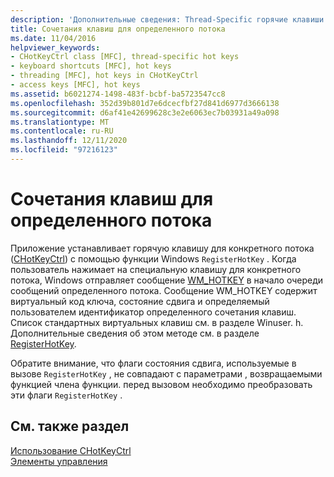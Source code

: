 ```yaml
---
description: 'Дополнительные сведения: Thread-Specific горячие клавиши'
title: Сочетания клавиш для определенного потока
ms.date: 11/04/2016
helpviewer_keywords:
- CHotKeyCtrl class [MFC], thread-specific hot keys
- keyboard shortcuts [MFC], hot keys
- threading [MFC], hot keys in CHotKeyCtrl
- access keys [MFC], hot keys
ms.assetid: b6021274-1498-483f-bcbf-ba5723547cc8
ms.openlocfilehash: 352d39b801d7e6dcecfbf27d841d6977d3666138
ms.sourcegitcommit: d6af41e42699628c3e2e6063ec7b03931a49a098
ms.translationtype: MT
ms.contentlocale: ru-RU
ms.lasthandoff: 12/11/2020
ms.locfileid: "97216123"
---
```

# <a name="thread-specific-hot-keys"></a>Сочетания клавиш для определенного потока

Приложение устанавливает горячую клавишу для конкретного потока ([CHotKeyCtrl](../mfc/reference/chotkeyctrl-class.md)) с помощью функции Windows `RegisterHotKey` . Когда пользователь нажимает на специальную клавишу для конкретного потока, Windows отправляет сообщение [WM_HOTKEY](/windows/win32/inputdev/wm-hotkey) в начало очереди сообщений определенного потока. Сообщение WM_HOTKEY содержит виртуальный код ключа, состояние сдвига и определяемый пользователем идентификатор определенного сочетания клавиш. Список стандартных виртуальных клавиш см. в разделе Winuser. h. Дополнительные сведения об этом методе см. в разделе [RegisterHotKey](/windows/win32/api/winuser/nf-winuser-registerhotkey).

Обратите внимание, что флаги состояния сдвига, используемые в вызове `RegisterHotKey` , не совпадают с параметрами [,](../mfc/reference/chotkeyctrl-class.md#gethotkey) возвращаемыми функцией члена функции. перед вызовом необходимо преобразовать эти флаги `RegisterHotKey` .

## <a name="see-also"></a>См. также раздел

[Использование CHotKeyCtrl](../mfc/using-chotkeyctrl.md)<br/>
[Элементы управления](../mfc/controls-mfc.md)
